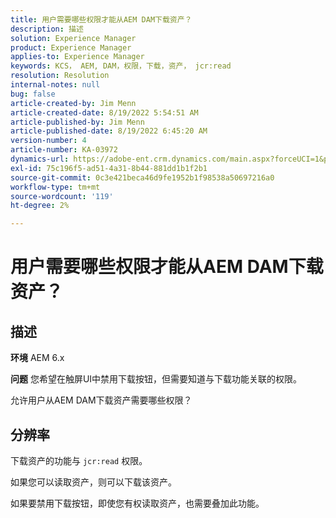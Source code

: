 ```yaml
---
title: 用户需要哪些权限才能从AEM DAM下载资产？
description: 描述
solution: Experience Manager
product: Experience Manager
applies-to: Experience Manager
keywords: KCS， AEM, DAM，权限，下载，资产， jcr:read
resolution: Resolution
internal-notes: null
bug: false
article-created-by: Jim Menn
article-created-date: 8/19/2022 5:54:51 AM
article-published-by: Jim Menn
article-published-date: 8/19/2022 6:45:20 AM
version-number: 4
article-number: KA-03972
dynamics-url: https://adobe-ent.crm.dynamics.com/main.aspx?forceUCI=1&pagetype=entityrecord&etn=knowledgearticle&id=94ac366f-831f-ed11-b83e-0022480866ad
exl-id: 75c196f5-ad51-4a31-8b44-881dd1b1f2b1
source-git-commit: 0c3e421beca46d9fe1952b1f98538a50697216a0
workflow-type: tm+mt
source-wordcount: '119'
ht-degree: 2%

---
```


# 用户需要哪些权限才能从AEM DAM下载资产？

## 描述


<b>环境</b>
AEM 6.x

<b>问题</b>
您希望在触屏UI中禁用下载按钮，但需要知道与下载功能关联的权限。

允许用户从AEM DAM下载资产需要哪些权限？


## 分辨率


下载资产的功能与 `jcr:read` 权限。

如果您可以读取资产，则可以下载该资产。

如果要禁用下载按钮，即使您有权读取资产，也需要叠加此功能。
